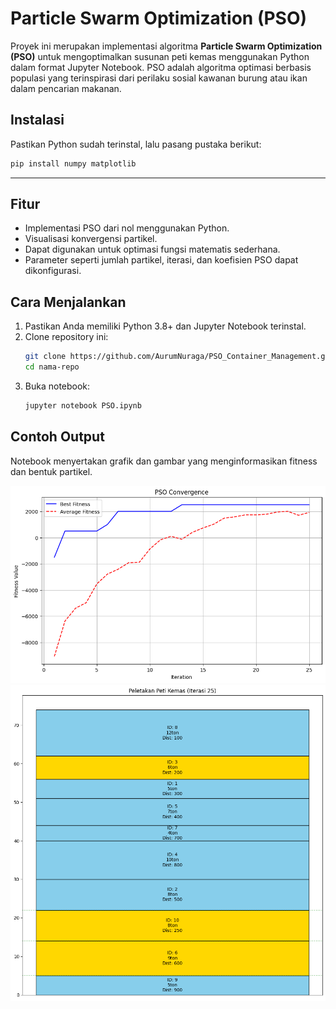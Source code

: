 # Particle Swarm Optimization (PSO)

Proyek ini merupakan implementasi algoritma **Particle Swarm Optimization (PSO)** untuk mengoptimalkan susunan peti kemas menggunakan Python dalam format Jupyter Notebook. PSO adalah algoritma optimasi berbasis populasi yang terinspirasi dari perilaku sosial kawanan burung atau ikan dalam pencarian makanan.

##  Instalasi

Pastikan Python sudah terinstal, lalu pasang pustaka berikut:

```bash
pip install numpy matplotlib
```

---

##  Fitur

- Implementasi PSO dari nol menggunakan Python.
- Visualisasi konvergensi partikel.
- Dapat digunakan untuk optimasi fungsi matematis sederhana.
- Parameter seperti jumlah partikel, iterasi, dan koefisien PSO dapat dikonfigurasi.

##  Cara Menjalankan

1. Pastikan Anda memiliki Python 3.8+ dan Jupyter Notebook terinstal.
2. Clone repository ini:
   ```bash
   git clone https://github.com/AurumNuraga/PSO_Container_Management.git
   cd nama-repo
   ```
3. Buka notebook:
   ```bash
   jupyter notebook PSO.ipynb
   ```

##  Contoh Output

Notebook menyertakan grafik dan gambar yang menginformasikan fitness dan bentuk partikel.

![Grafik Konvergensi](convergence_plot.png)
![Contoh Partikel](particle.png)
